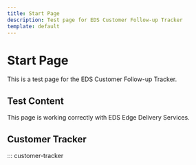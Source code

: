 ```yaml
---
title: Start Page
description: Test page for EDS Customer Follow-up Tracker
template: default
---
```


# Start Page

This is a test page for the EDS Customer Follow-up Tracker.

## Test Content

This page is working correctly with EDS Edge Delivery Services.

## Customer Tracker

::: customer-tracker
